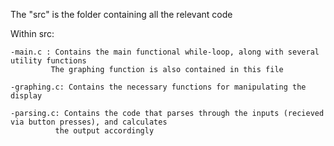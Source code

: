 The "src" is the folder containing all the relevant code

Within src:

    -main.c : Contains the main functional while-loop, along with several utility functions
             The graphing function is also contained in this file
             
    -graphing.c: Contains the necessary functions for manipulating the display
    
    -parsing.c: Contains the code that parses through the inputs (recieved via button presses), and calculates 
              the output accordingly
